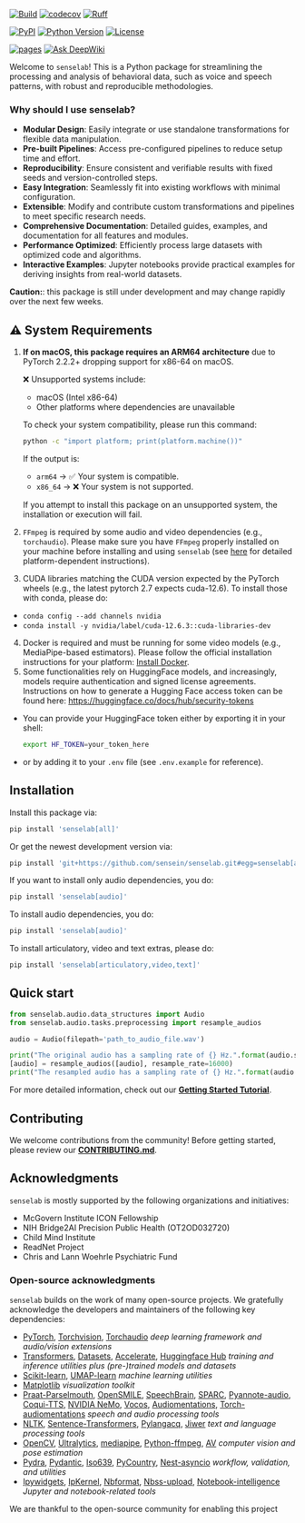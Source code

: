 [![Build](https://github.com/sensein/senselab/actions/workflows/main-branch-status.yaml/badge.svg)](https://github.com/sensein/senselab/actions/workflows/main-branch-status.yaml)
[![codecov](https://codecov.io/gh/sensein/senselab/graph/badge.svg?token=9S8WY128PO)](https://codecov.io/gh/sensein/senselab)
[![Ruff](https://img.shields.io/endpoint?url=https://raw.githubusercontent.com/astral-sh/ruff/main/assets/badge/v2.json)](https://github.com/astral-sh/ruff)

[![PyPI](https://img.shields.io/pypi/v/senselab.svg)](https://pypi.org/project/senselab/)
[![Python Version](https://img.shields.io/pypi/pyversions/senselab)](https://pypi.org/project/senselab)
[![License](https://img.shields.io/pypi/l/senselab)](https://opensource.org/licenses/Apache-2.0)

[![pages](https://img.shields.io/badge/api-docs-blue)](https://sensein.github.io/senselab)
[![Ask DeepWiki](https://deepwiki.com/badge.svg)](https://deepwiki.com/sensein/senselab)

Welcome to ```senselab```! This is a Python package for streamlining the processing and analysis of behavioral data, such as voice and speech patterns, with robust and reproducible methodologies.

### Why should I use senselab?
- **Modular Design**: Easily integrate or use standalone transformations for flexible data manipulation.
- **Pre-built Pipelines**: Access pre-configured pipelines to reduce setup time and effort.
- **Reproducibility**: Ensure consistent and verifiable results with fixed seeds and version-controlled steps.
- **Easy Integration**: Seamlessly fit into existing workflows with minimal configuration.
- **Extensible**: Modify and contribute custom transformations and pipelines to meet specific research needs.
- **Comprehensive Documentation**: Detailed guides, examples, and documentation for all features and modules.
- **Performance Optimized**: Efficiently process large datasets with optimized code and algorithms.
- **Interactive Examples**: Jupyter notebooks provide practical examples for deriving insights from real-world datasets.

**Caution:**: this package is still under development and may change rapidly over the next few weeks.

## ⚠️ System Requirements
1. **If on macOS, this package requires an ARM64 architecture** due to PyTorch 2.2.2+ dropping support for x86-64 on macOS.

    ❌ Unsupported systems include:
    - macOS (Intel x86-64)
    - Other platforms where dependencies are unavailable

    To check your system compatibility, please run this command:
    ```bash
    python -c "import platform; print(platform.machine())"
    ```

    If the output is:
    - `arm64` → ✅ Your system is compatible.
    - `x86_64` → ❌ Your system is not supported.

    If you attempt to install this package on an unsupported system, the installation or execution will fail.

2. `FFmpeg` is required by some audio and video dependencies (e.g., `torchaudio`). Please make sure you have `FFmpeg` properly installed on your machine before installing and using `senselab` (see [here](https://www.ffmpeg.org/download.html) for detailed platform-dependent instructions).

3. CUDA libraries matching the CUDA version expected by the PyTorch wheels (e.g., the latest pytorch 2.7 expects cuda-12.6). To install those with conda, please do:
  - ```conda config --add channels nvidia```
  - ```conda install -y nvidia/label/cuda-12.6.3::cuda-libraries-dev```
4. Docker is required and must be running for some video models (e.g., MediaPipe-based estimators).
Please follow the official installation instructions for your platform: [Install Docker](https://docs.docker.com/get-started/get-docker/).
5. Some functionalities rely on HuggingFace models, and increasingly, models require authentication and signed license agreements. Instructions on how to generate a Hugging Face access token can be found here: https://huggingface.co/docs/hub/security-tokens
  - You can provide your HuggingFace token either by exporting it in your shell:
    ```bash
    export HF_TOKEN=your_token_here
    ```
  - or by adding it to your `.env` file (see `.env.example` for reference).



## Installation
Install this package via:

```sh
pip install 'senselab[all]'
```

Or get the newest development version via:

```sh
pip install 'git+https://github.com/sensein/senselab.git#egg=senselab[all]'
```

If you want to install only audio dependencies, you do:
```sh
pip install 'senselab[audio]'
```

To install audio dependencies, you do:
```sh
pip install 'senselab[audio]'
```

To install articulatory, video and text extras, please do:
```sh
pip install 'senselab[articulatory,video,text]'
```

## Quick start
```Python
from senselab.audio.data_structures import Audio
from senselab.audio.tasks.preprocessing import resample_audios

audio = Audio(filepath='path_to_audio_file.wav')

print("The original audio has a sampling rate of {} Hz.".format(audio.sampling_rate))
[audio] = resample_audios([audio], resample_rate=16000)
print("The resampled audio has a sampling rate of {} Hz.".format(audio.sampling_rate))
```

For more detailed information, check out our [**Getting Started Tutorial**](https://github.com/sensein/senselab/blob/main/tutorials/audio/00_getting_started.ipynb).


## Contributing
We welcome contributions from the community! Before getting started, please review our [**CONTRIBUTING.md**](https://github.com/sensein/senselab/blob/main/CONTRIBUTING.md).

## Acknowledgments
`senselab` is mostly supported by the following organizations and initiatives:
- McGovern Institute ICON Fellowship
- NIH Bridge2AI Precision Public Health (OT2OD032720)
- Child Mind Institute
- ReadNet Project
- Chris and Lann Woehrle Psychiatric Fund


### Open-source acknowledgments

`senselab` builds on the work of many open-source projects. We gratefully acknowledge the developers and maintainers of the following key dependencies:

* [PyTorch](https://github.com/pytorch/pytorch), [Torchvision](https://github.com/pytorch/vision), [Torchaudio](https://github.com/pytorch/audio)
_deep learning framework and audio/vision extensions_
* [Transformers](https://github.com/huggingface/transformers), [Datasets](https://github.com/huggingface/datasets), [Accelerate](https://github.com/huggingface/accelerate), [Huggingface Hub](https://github.com/huggingface/huggingface_hub)
_training and inference utilities plus (pre-)trained models and datasets_
* [Scikit-learn](https://github.com/scikit-learn/scikit-learn), [UMAP-learn](https://github.com/lmcinnes/umap)
_machine learning utilities_
* [Matplotlib](https://github.com/matplotlib/matplotlib)
_visualization toolkit_
* [Praat-Parselmouth](https://github.com/YannickJadoul/Parselmouth), [OpenSMILE](https://github.com/audeering/opensmile), [SpeechBrain](https://github.com/speechbrain/speechbrain), [SPARC](speech-articulatory-coding), [Pyannote-audio](https://github.com/pyannote/pyannote-audio), [Coqui-TTS](https://github.com/idiap/coqui-ai-TTS), [NVIDIA NeMo](https://github.com/NVIDIA/NeMo), [Vocos](https://github.com/gemelo-ai/vocos), [Audiomentations](https://github.com/iver56/audiomentations), [Torch-audiomentations](https://github.com/asteroid-team/torch-audiomentations)
_speech and audio processing tools_
* [NLTK](https://github.com/nltk/nltk), [Sentence-Transformers](https://github.com/UKPLab/sentence-transformers), [Pylangacq](https://github.com/jacksonllee/pylangacq), [Jiwer](https://github.com/jitsi/jiwer)
_text and language processing tools_
* [OpenCV](https://github.com/opencv/opencv-python), [Ultralytics](https://github.com/ultralytics/ultralytics), [mediapipe](https://github.com/google-ai-edge/mediapipe), [Python-ffmpeg](https://github.com/jonghwanhyeon/python-ffmpeg), [AV](https://github.com/PyAV-Org/PyAV)
_computer vision and pose estimation_
* [Pydra](https://github.com/nipype/pydra), [Pydantic](https://github.com/pydantic/pydantic), [Iso639](https://github.com/janpipek/iso639-python), [PyCountry](https://github.com/pycountry/pycountry), [Nest-asyncio](https://github.com/erdewit/nest_asyncio) 
_workflow, validation, and utilities_
* [Ipywidgets](https://github.com/jupyter-widgets/ipywidgets), [IpKernel](https://github.com/ipython/ipykernel), [Nbformat](https://github.com/jupyter/nbformat), [Nbss-upload](https://github.com/notebook-sharing-space/nbss-upload), [Notebook-intelligence](https://github.com/notebook-intelligence/notebook-intelligence)
_Jupyter and notebook-related tools_

We are thankful to the open-source community for enabling this project